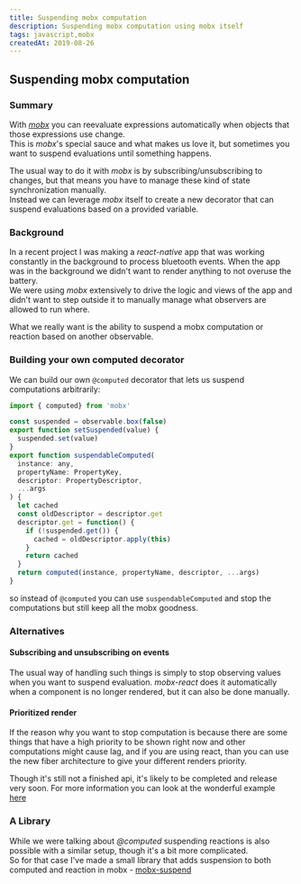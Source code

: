 ```yaml
---
title: Suspending mobx computation
description: Suspending mobx computation using mobx itself
tags: javascript,mobx
createdAt: 2019-08-26
---
```


## Suspending mobx computation

### Summary
With [_mobx_](https://mobx.js.org/) you can reevaluate expressions automatically when objects that
those expressions use change.    
This is _mobx_'s special sauce and what makes us love it, but sometimes
you want to suspend evaluations until something happens.  

 
The usual way to do it with _mobx_ is by subscribing/unsubscribing to changes, but that means
you have to manage these kind of state synchronization manually.   
Instead we can leverage _mobx_ itself to create a new decorator that can suspend evaluations
based on a provided variable.

### Background
In a recent project I was making a _react-native_ app that was working constantly in the background
to process bluetooth events. When the app was in the background we didn't want
to render anything to not overuse the battery.    
We were using _mobx_ extensively to drive the logic and views of the app and
didn't want to step outside it to manually manage what observers are allowed to run where.

What we really want is the ability to suspend a mobx computation or reaction based on another observable. 

### Building your own computed decorator

We can build our own `@computed` decorator that lets us suspend computations arbitrarily:

```js
import { computed} from 'mobx'

const suspended = observable.box(false)
export function setSuspended(value) {
  suspended.set(value)
}
export function suspendableComputed(
  instance: any,
  propertyName: PropertyKey,
  descriptor: PropertyDescriptor,
  ...args
) {
  let cached
  const oldDescriptor = descriptor.get
  descriptor.get = function() {
    if (!suspended.get()) {
      cached = oldDescriptor.apply(this)
    }
    return cached
  }
  return computed(instance, propertyName, descriptor, ...args)
}
```

so instead of `@computed` you can use `suspendableComputed` and stop the computations but 
still keep all the mobx goodness.

### Alternatives

#### Subscribing and unsubscribing on events
The usual way of handling such things is simply to stop observing values when you want 
to suspend evaluation. _mobx-react_ does it automatically when a component is
no longer rendered, but it can also be done manually.

#### Prioritized render
If the reason why you want to stop computation is because there are some things
that have a high priority to be shown right now and other computations might cause lag,
and if you are using react, than you can use the new fiber architecture to give your
different renders priority. 

Though it's still not a finished api, it's likely to be 
completed and release very soon. For more information you can look at the wonderful example
[here](https://philippspiess.com/scheduling-in-react/)


### A Library

While we were talking about _@computed_ suspending reactions is also possible
with a similar setup, though it's a bit more complicated.    
So for that case I've made a small library that adds suspension to both
computed and reaction in mobx - [mobx-suspend](https://www.npmjs.com/package/mobx-suspend)